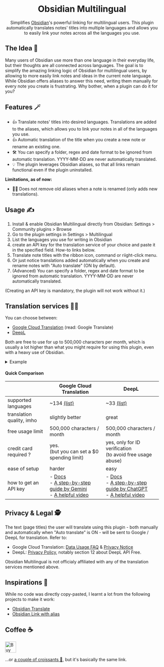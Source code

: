 <h1 align=center>Obsidian Multilingual</h1>
<p align=center>
    Simplifies <a href=https://obsidian.md>Obsidian</a>'s powerful linking for multilingual users.
    This plugin automatically translates notes' titles into multiple languages and allows you to easily link your notes across all the languages you use.
</p>



## The Idea 🔮
Many users of Obsidian use more than one language in their everyday life, but their thoughts are all connected across languages. The goal is to simplify the amazing linking logic of Obsidian for multilingual users, by allowing to more easily link notes and ideas in the current note language. While Obsidian offers aliases to answer this need, writing them manually for every note you create is frustrating. Why bother, when a plugin can do it for you?



## Features 🪄
- 👍 Translate notes' titles into desired languages. Translations are added to the aliases, which allows you to link your notes in all of the languages you use.
- 👍 Automatic translation of the title when you create a new note or rename an existing one.
- 🛠️ You can specify a folder, regex and date format to be ignored from automatic translation. YYYY-MM-DD are never automatically translated.
- 💡 The plugin leverages Obsidian aliases, so that all links remain functional even if the plugin uninstalled.

**Limitations, as of now:**
- 🤷‍♂️ Does not remove old aliases when a note is renamed (only adds new translations).



## Usage ✍️
1. Install & enable Obsidian Multilingual directly from Obsidian: Settings > Community plugins > Browse
2. Go to the plugin settings in Settings > Multilingual
3. List the languages you use for writing in Obsidian
4. create an API key for the translation service of your choice and paste it in the specified field. How-to links below.
5. Translate note titles with the ribbon icon, command or riight-click menu.
6. Or just notice translations added automatically when you create and rename notes with "Auto translate" (ON by default).
7. (Advanced) You can specify a folder, regex and date format to be ignored from automatic translation. YYYY-MM-DD are never automatically translated.

(Creating an API key is mandatory, the plugin will not work without it.)



## Translation services 🙊🙉

You can choose between:
- [Google Cloud Translation](https://cloud.google.com/translate/docs/overview) (read: Google Translate)
- [DeepL](https://www.deepl.com/whydeepl)

Both are free to use for up to 500,000 characters per month, which is usually a lot higher than what you might require for using this plugin, even with a heavy use of Obsidian.
<details>
    <summary>Example</summary>
    If you name your notes in English and translate the titles into 2 more languages, you'll need to create approximately 10,000 notes per month to reach the free limit. Sounds like a challenge?
</details>

#### Quick Comparison

|                            | Google Cloud Translation                                                                                                                                                                                 | DeepL                                                                                                                                                                                                                                                                          |
| -------------------------- | -------------------------------------------------------------------------------------------------------------------------------------------------------------------------------------------------------- | ------------------------------------------------------------------------------------------------------------------------------------------------------------------------------------------------------------------------------------------------------------------------------ |
| supported languages        | ~134 [(list)](https://cloud.google.com/translate/docs/languages)                                                                                                                                         | ~33 [(list)](https://www.deepl.com/docs-api/translate-text/translate-text)                                                                                                                                                                                                     |
| translation quality, imho  | slightly better                                                                                                                                                                                          | great                                                                                                                                                                                                                                                                          |
| free usage limit           | 500,000 characters / month                                                                                                                                                                               | 500,000 characters / month                                                                                                                                                                                                                                                     |
| credit card required ?     | yes.<br>(but you can set a $0 spending limit)                                                                                                                                                            | yes, only for ID verification<br>(to avoid free usage abuse)                                                                                                                                                                                                                   |
| ease of setup              | harder                                                                                                                                                                                                   | easy                                                                                                                                                                                                                                                                           |
| how to get an API key      | - [Docs](https://cloud.google.com/translate/docs)<br>- [A step-by-step guide by Gemini](https://g.co/gemini/share/d40e80c4a071)<br>- [A helpful video](https://youtu.be/WTt3UuiDAf4?si=eJRnRxSJq0P3bUTO) | - [Docs](https://support.deepl.com/hc/en-us/articles/360020695820-API-Key-for-DeepL-s-API)<br>- [A step-by-step guide by ChatGPT](https://chat.openai.com/share/4b51b21b-98e9-4915-ab73-28117e37960d)<br>- [A helpful video](https://youtu.be/WTt3UuiDAf4?si=eJRnRxSJq0P3bUTO) |



## Privacy & Legal 🕵️
The text (page titles) the user will translate using this plugin - both manually and automatically when "Auto translate" is ON - will be sent to Google / DeepL for translation. Refer to:
- Google Cloud Translation:
[Data Usage FAQ](https://cloud.google.com/translate/data-usage)
& [Privacy Notice](https://cloud.google.com/terms/cloud-privacy-notice)
- DeepL: [Privacy Policy](https://www.deepl.com/en/privacy), notably section 12 about DeepL API Free.

Obsidian Multilingual is not officialy affiliated with any of the translation services mentioned above.



## Inspirations 💭
While no code was directly copy-pasted, I learnt a lot from the following projects to make it work:
- [Obsidian Translate](https://github.com/Fevol/obsidian-translate/tree/main)
- [Obsidian Link with alias](https://github.com/pvojtechovsky/obsidian-link-with-alias)



## Coffee ☕️

<a href='https://ko-fi.com/Y8Y1QGIXT' target='_blank'><img height='36' style='border:0px;height:36px;' src='https://storage.ko-fi.com/cdn/kofi3.png?v=3' border='0' alt='Buy Me a Coffee at ko-fi.com' /></a>

...or [a couple of croissants 🥐](https://ko-fi.com/leolazou), but it's basically the same link.
